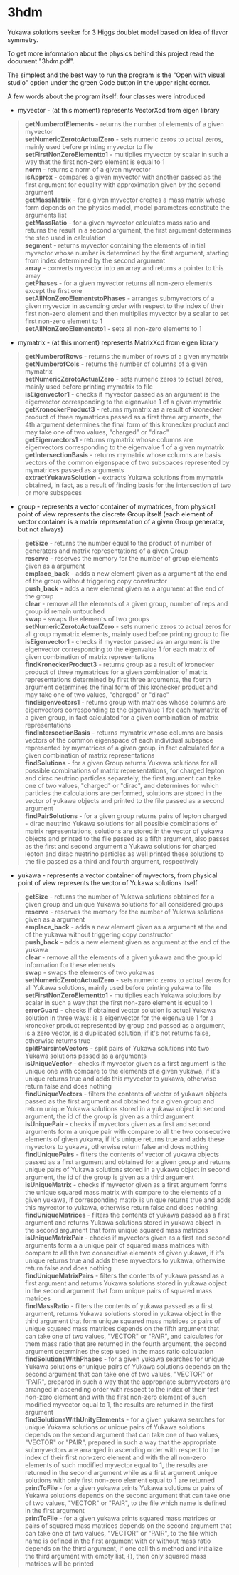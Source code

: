 # 3hdm
Yukawa solutions seeker for 3 Higgs doublet model based on idea of flavor symmetry.

To get more information about the physics behind this project read the document "3hdm.pdf".

The simplest and the best way to run the program is the "Open with visual studio" option under the green Code button in the upper right corner.

A few words about the program itself: four classes were introduced
- myvector - (at this moment) represents VectorXcd from eigen library<br/>
 > **getNumberofElements** - returns the number of elements of a given myvector<br/>
 > **setNumericZerotoActualZero** - sets numeric zeros to actual zeros, mainly used before printing myvector to file<br/>
 > **setFirstNonZeroElementto1** - multiplies myvector by scalar in such a way that the first non-zero element is equal to 1<br/>
 > **norm** - returns a norm of a given myvector<br/>
 > **isApprox** - compares a given myvector with another passed as the first argument for equality with approximation given by the second argument<br/>
 > **getMassMatrix** - for a given myvector creates a mass matrix whose form depends on the physics model, model parameters constitute the arguments list<br/>
 > **getMassRatio** - for a given myvector calculates mass ratio and returns the result in a second argument, the first argument determines the step used in calculation<br/>
 > **segment** - returns myvector containing the elements of initial myvector whose number is determined by the first argument, starting from index determined by the second argument<br/>
 > **array** - converts myvector into an array and returns a pointer to this array<br/>
 > **getPhases** - for a given myvector returns all non-zero elements except the first one<br/>
 > **setAllNonZeroElementstoPhases** - arranges submyvectors of a given myvector in ascending order with respect to the index of their first non-zero element and then multiplies myvector by a scalar to set first non-zero element to 1<br/>
 > **setAllNonZeroElementsto1** - sets all non-zero elements to 1

- mymatrix - (at this moment) represents MatrixXcd from eigen library
 > **getNumberofRows** - returns the number of rows of a given mymatrix<br/>
 > **getNumberofCols** - returns the number of columns of a given mymatrix<br/>
 > **setNumericZerotoActualZero** - sets numeric zeros to actual zeros, mainly used before printing mymatrix to file<br/>
 > **isEigenvector1** - checks if myvector passed as an argument is the eigenvector corresponding to the eigenvalue 1 of a given mymatrix<br/>
 > **getKroneckerProduct3** - returns mymatrix as a result of kronecker product of three mymatrices passed as a first three arguments, the 4th argument determines the final form of this kronecker product and may take one of two values, "charged" or "dirac"<br/>
 > **getEigenvectors1** - returns mymatrix whose columns are eigenvectors corresponding to the eigenvalue 1 of a given mymatrix<br/>
 > **getIntersectionBasis** - returns mymatrix whose columns are basis vectors of the common eigenspace of two subspaces represented by mymatrices passed as arguments<br/>
 > **extractYukawaSolution** - extracts Yukawa solutions from mymatrix obtained, in fact, as a result of finding basis for the intersection of two or more subspaces

- group - represents a vector container of mymatrices, from physical point of view represents the discrete Group itself (each element of vector container is a matrix representation of a given Group generator, but not always)
 > **getSize** - returns the number equal to the product of number of generators and matrix representations of a given Group<br/>
 > **reserve** - reserves the memory for the number of group elements given as a argument<br/>
 > **emplace_back** - adds a new element given as a argument at the end of the group without triggering copy constructor<br/>
 > **push_back** - adds a new element given as a argument at the end of the group<br/>
 > **clear** - remove all the elements of a given group, number of reps and group id remain untouched<br/>
 > **swap** - swaps the elements of two groups<br/>
 > **setNumericZerotoActualZero** - sets numeric zeros to actual zeros for all group mymatrix elements, mainly used before printing group to file<br/>
 > **isEigenvector1** - checks if myvector passed as an argument is the eigenvector corresponding to the eigenvalue 1 for each matrix of given combination of matrix representations<br/>
 > **findKroneckerProduct3** - returns group as a result of kronecker product of three mymatrices for a given combination of matrix representations determined by first three arguments, the fourth argument determines the final form of this kronecker product and may take one of two values, "charged" or "dirac"<br/>
 > **findEigenvectors1** - returns group with matrices whose columns are eigenvectors corresponding to the eigenvalue 1 for each mymatrix of a given group, in fact calculated for a given combination of matrix representations<br/>
 > **findIntersectionBasis** - returns mymatrix whose columns are basis vectors of the common eigenspace of each individual subspace represented by mymatrices of a given group, in fact calculated for a given combination of matrix representations<br/>
 > **findSolutions** - for a given Group returns Yukawa solutions for all possible combinations of matrix representations, for charged lepton and dirac neutrino particles separately, the first argument can take one of two values, "charged" or "dirac", and determines for which particles the calculations are performed, solutions are stored in the vector of yukawa objects and printed to the file passed as a second argument<br/>
 > **findPairSolutions** - for a given group returns pairs of lepton charged - dirac neutrino Yukawa solutions for all possible combinations of matrix representations, solutions are stored in the vector of yukawa objects and printed to the file passed as a fifth argument, also passes as the first and second argument a Yukawa solutions for charged lepton and dirac nuetrino particles as well printed these solutions to the file passed as a third and fourth argument, respectively

- yukawa - represents a vector container of myvectors, from physical point of view represents the vector of Yukawa solutions itself
 > **getSize** - returns the number of Yukawa solutions obtained for a given group and unique Yukawa solutions for all considered groups<br/>
 > **reserve** - reserves the memory for the number of Yukawa solutions given as a argument<br/>
 > **emplace_back** - adds a new element given as a argument at the end of the yukawa without triggering copy constructor<br/>
 > **push_back** - adds a new element given as argument at the end of the yukawa<br/>
 > **clear** - remove all the elements of a given yukawa and the group id information for these elements<br/>
 > **swap** - swaps the elements of two yukawas<br/>
 > **setNumericZerotoActualZero** - sets numeric zeros to actual zeros for all Yukawa solutions, mainly used before printing yukawa to file<br/>
 > **setFirstNonZeroElementto1** - multiplies each Yukawa solutions by scalar in such a way that the first non-zero element is equal to 1<br/>
 > **errorGuard** - checks if obtained vector solution is actual Yukawa solution in three ways: is a eigenvector for the eigenvalue 1 for a kronecker product represented by group and passed as a argument, is a zero vector, is a duplicated solution; if it's not returns false, otherwise returns true<br/>
 > **splitPairsintoVectors** - split pairs of Yukawa solutions into two Yukawa solutions passed as a arguments<br/>
 > **isUniqueVector** - checks if myvector given as a first argument is the unique one with compare to the elements of a given yukawa, if it's unique returns true and adds this myvector to yukawa, otherwise return false and does nothing<br/>
 > **findUniqueVectors** - filters the contents of vector of yukawa objects passed as the first argument and obtained for a given group and return unique Yukawa solutions stored in a yukawa object in second argument, the id of the group is given as a third argument<br/>
 > **isUniquePair** - checks if myvectors given as a first and second arguments form a unique pair with compare to all the two consecutive elements of given yukawa, if it's unique returns true and adds these myvectors to yukawa, otherwise return false and does nothing<br/>
 > **findUniquePairs** - filters the contents of vector of yukawa objects passed as a first argument and obtained for a given group and returns unique pairs of Yukawa solutions stored in a yukawa object in second argument, the id of the group is given as a third argument<br/>
 > **isUniqueMatrix** - checks if myvector given as a first argument forms the unique squared mass matrix with compare to the elements of a given yukawa, if corresponding matrix is unique returns true and adds this myvector to yukawa, otherwise return false and does nothing<br/>
 > **findUniqueMatrices** - filters the contents of yukawa passed as a first argument and returns Yukawa solutions stored in yukawa object in the second argument that form unique squared mass matrices<br/>
 > **isUniqueMatrixPair** - checks if myvectors given as a first and second arguments form a a unique pair of squared mass matrices with compare to all the two consecutive elements of given yukawa, if it's unique returns true and adds these myvectors to yukawa, otherwise return false and does nothing<br/>
 > **findUniqueMatrixPairs** - filters the contents of yukawa passed as a first argument and returns Yukawa solutions stored in yukawa object in the second argument that form unique pairs of squared mass matrices<br/>
 > **findMassRatio** - filters the contents of yukawa passed as a first argument, returns Yukawa solutions stored in yukawa object in the third argument that form unique squared mass matrices or pairs of unique squared mass matrices depends on the fifth argument that can take one of two values, "VECTOR" or "PAIR", and calculates for them mass ratio that are returned in the fourth argument, the second argument determines the step used in the mass ratio calculation<br/>
 > **findSolutionsWithPhases** - for a given yukawa searches for unique Yukawa solutions or unique pairs of Yukawa solutions depends on the second argument that can take one of two values, "VECTOR" or "PAIR", prepared in such a way that the appropriate submyvectors are arranged in ascending order with respect to the index of their first non-zero element and with the first non-zero element of such modified myvector equal to 1, the results are returned in the first argument<br/>
 > **findSolutionsWithUnityElements** - for a given yukawa searches for unique Yukawa solutions or unique pairs of Yukawa solutions depends on the second argument that can take one of two values, "VECTOR" or "PAIR", prepared in such a way that the appropriate submyvectors are arranged in ascending order with respect to the index of their first non-zero element and with the all non-zero elements of such modified myvector equal to 1, the results are returned in the second argument while as a first argument unique solutions with only first non-zero element equal to 1 are returned<br/>
 > **printToFile** - for a given yukawa prints Yukawa solutions or pairs of Yukawa solutions depends on the second argument that can take one of two values, "VECTOR" or "PAIR", to the file which name is defined in the first argument<br/>
 > **printToFile** - for a given yukawa prints squared mass matrices or pairs of squared mass matrices depends on the second argument that can take one of two values, "VECTOR" or "PAIR", to the file which name is defined in the first argument with or without mass ratio depends on the third argument, if one call this method and initialize the third argument with empty list, {}, then only squared mass matrices will be printed
